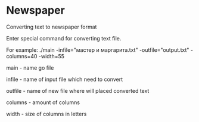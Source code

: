 # Newspaper
Converting text to newspaper format


Enter special command for converting text file.

For example: ./main -infile="мастер и маргарита.txt" -outfile="output.txt" -columns=40 -width=55

main - name go file

infile - name of input file which need to convert

outfile - name of new file where will placed converted text

columns - amount of columns

width - size of columns in letters
